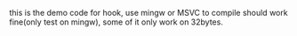this is the demo code for hook, use mingw or MSVC to compile should work fine(only test on mingw), some of it only work on 32bytes. 
